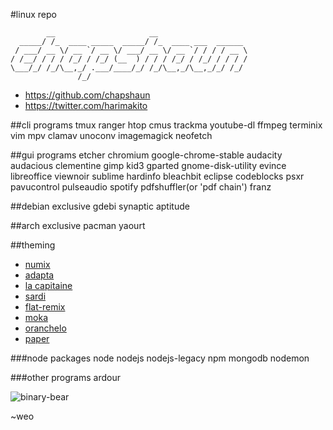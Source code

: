 #linux repo

            __                     __                    
      _____/ /_  ____ _____  _____/ /_  ____ ___  ______ 
     / ___/ __ \/ __ `/ __ \/ ___/ __ \/ __ `/ / / / __ \
    / /__/ / / / /_/ / /_/ (__  ) / / / /_/ / /_/ / / / /
    \___/_/ /_/\__,_/ .___/____/_/ /_/\__,_/\__,_/_/ /_/ 
                   /_/                                   
- <https://github.com/chapshaun>
- <https://twitter.com/harimakito>

##cli programs
    tmux ranger htop cmus trackma youtube-dl ffmpeg terminix vim mpv clamav unoconv imagemagick neofetch

##gui programs
    etcher chromium google-chrome-stable audacity audacious clementine gimp kid3 gparted gnome-disk-utility evince libreoffice viewnoir sublime hardinfo bleachbit eclipse codeblocks psxr pavucontrol pulseaudio spotify pdfshuffler(or 'pdf chain') franz
    
##debian exclusive
    gdebi synaptic aptitude
    
##arch exclusive
    pacman yaourt 
    
##theming
- [numix](https://github.com/numixproject)
- [adapta](https://github.com/adapta-project/adapta-gtk-theme)
- [la capitaine](https://github.com/keeferrourke/la-capitaine-icon-theme)
- [sardi](https://github.com/erikdubois/Sardi)
- [flat-remix](https://github.com/daniruiz/Flat-Remix)
- [moka](https://github.com/snwh/moka-icon-theme/tree/master/Moka)
- [oranchelo](https://github.com/OrancheloTeam/oranchelo-icon-theme)
- [paper](https://github.com/snwh/paper-icon-theme)

    
###node packages
    node nodejs nodejs-legacy npm mongodb nodemon
    
###other programs
    ardour 

![binary-bear](http://i.imgur.com/NKRfYdz.png)

~weo
